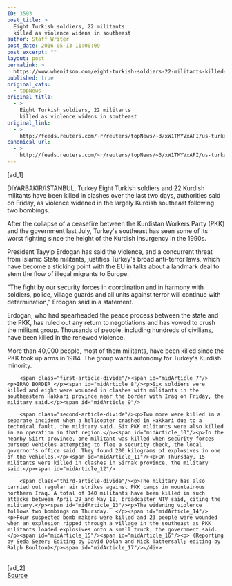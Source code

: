 ```yaml
---
ID: 3593
post_title: >
  Eight Turkish soldiers, 22 militants
  killed as violence widens in southeast
author: Staff Writer
post_date: 2016-05-13 11:00:09
post_excerpt: ""
layout: post
permalink: >
  https://www.whenitson.com/eight-turkish-soldiers-22-militants-killed-as-violence-widens-in-southeast/
published: true
original_cats:
  - topNews
original_title:
  - >
    Eight Turkish soldiers, 22 militants
    killed as violence widens in southeast
original_link:
  - >
    http://feeds.reuters.com/~r/reuters/topNews/~3/xW1TMYVxAFI/us-turkey-security-idUSKCN0Y40H0
canonical_url:
  - >
    http://feeds.reuters.com/~r/reuters/topNews/~3/xW1TMYVxAFI/us-turkey-security-idUSKCN0Y40H0
---
```

 [ad_1]
<br><div id="articleText">
<span id="midArticle_start"/>

<span id="midArticle_0"/><span class="focusParagraph" readability="7"><p><span class="articleLocation">DIYARBAKIR/ISTANBUL, Turkey</span> Eight Turkish soldiers and 22 Kurdish militants have been killed in clashes over the last two days, authorities said on Friday, as violence widened in the largely Kurdish southeast following two bombings.</p></span><span id="midArticle_1"/><p>After the collapse of a ceasefire between the Kurdistan Workers Party (PKK) and the government last July, Turkey's southeast has seen some of its worst fighting since the height of the Kurdish insurgency in the 1990s.</p><span id="midArticle_2"/><p>President Tayyip Erdogan has said the violence, and a concurrent threat from Islamic State militants, justifies Turkey's broad anti-terror laws, which have become a sticking point with the EU in talks about a landmark deal to stem the flow of illegal migrants to Europe.</p><span id="midArticle_3"/><p>"The fight by our security forces in coordination and in harmony with soldiers, police, village guards and all units against terror will continue with determination," Erdogan said in a statement. </p><span id="midArticle_4"/><p>Erdogan, who had spearheaded the peace process between the state and the PKK, has ruled out any return to negotiations and has vowed to crush the militant group. Thousands of people, including hundreds of civilians, have been killed in the renewed violence.</p><span id="midArticle_5"/><p>More than 40,000 people, most of them militants, have been killed since the PKK took up arms in 1984. The group wants autonomy for Turkey's Kurdish minority.</p><span id="midArticle_6"/>
        
        <span class="first-article-divide"/><span id="midArticle_7"/><p>IRAQ BORDER </p><span id="midArticle_8"/><p>Six soldiers were killed and eight were wounded in clashes with militants in the southeastern Hakkari province near the border with Iraq on Friday, the military said.</p><span id="midArticle_9"/>
        
        <span class="second-article-divide"/><p>Two more were killed in a separate incident when a helicopter crashed in Hakkari due to a technical fault, the military said. Six PKK militants were also killed in an operation in that region.</p><span id="midArticle_10"/><p>In the nearby Siirt province, one militant was killed when security forces pursued vehicles attempting to flee a security check, the local governor's office said. They found 200 kilograms of explosives in one of the vehicles.</p><span id="midArticle_11"/><p>On Thursday, 15 militants were killed in clashes in Sirnak province, the military said.</p><span id="midArticle_12"/>
        
        <span class="third-article-divide"/><p>The military has also carried out regular air strikes against PKK camps in mountainous northern Iraq. A total of 140 militants have been killed in such attacks between April 29 and May 10, broadcaster NTV said, citing the military.</p><span id="midArticle_13"/><p>The widening violence follows two bombings on Thursday.  </p><span id="midArticle_14"/><p>Four suspected bomb makers were killed and 23 people were wounded when an explosion ripped through a village in the southeast as PKK militants loaded explosives onto a small truck, the government said.</p><span id="midArticle_15"/><span id="midArticle_16"/><p> (Reporting by Seda Sezer; Editing by David Dolan and Nick Tattersall; editing by Ralph Boulton)</p><span id="midArticle_17"/></div>
<br>[ad_2]
<br><a href="http://feeds.reuters.com/~r/reuters/topNews/~3/xW1TMYVxAFI/us-turkey-security-idUSKCN0Y40H0">Source </a>